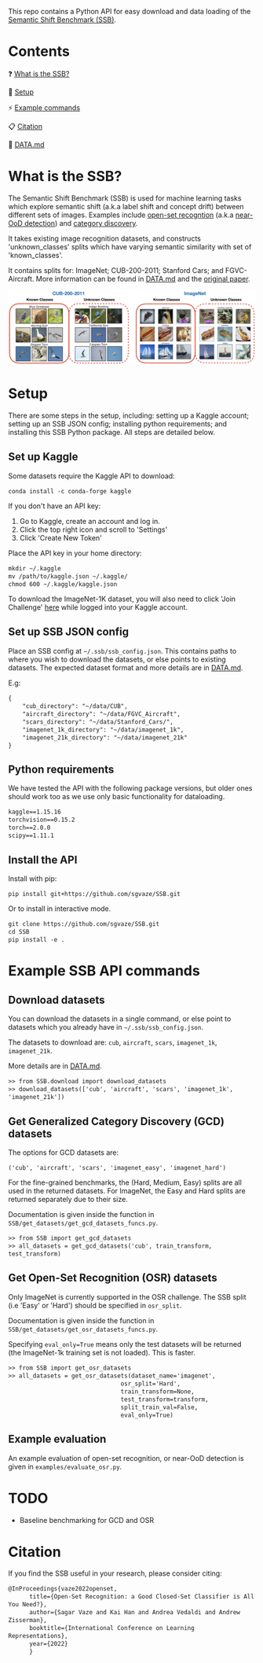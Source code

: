 This repo contains a Python API for easy download and data loading of the [Semantic Shift Benchmark (SSB)](https://www.robots.ox.ac.uk/~vgg/research/osr/).

# Contents

:question: [What is the SSB?](#what-is-the-ssb)

:nut_and_bolt: [Setup](#setup)

:zap: [Example commands](#example-ssb-api-commands)

:clipboard: [Citation](#citation)

:gem: [DATA.md](./DATA.md)

# What is the SSB?

The Semantic Shift Benchmark (SSB) is used for machine learning tasks which explore semantic shift (a.k.a label shift and concept drift) between different sets of images. Examples include [open-set recogntion](https://ieeexplore.ieee.org/abstract/document/6365193) (a.k.a [near-OoD detection](https://arxiv.org/abs/2106.03004)) and [category discovery](https://arxiv.org/abs/1908.09884).

It takes existing image recognition datasets, and constructs 'unknown_classes' splits which have varying semantic similarity with set of 'known_classes'. 

It contains splits for: ImageNet; CUB-200-2011; Stanford Cars; and FGVC-Aircraft. More information can be found in [DATA.md](./DATA.md) and the [original paper](https://www.robots.ox.ac.uk/~vgg/research/osr/).

![SSB Examples](./assets/ssb_examples.jpeg)

# Setup

There are some steps in the setup, including: setting up a Kaggle account;
setting up an SSB JSON config; installing python requirements; and installing this SSB Python package. 
All steps are detailed below.

## Set up Kaggle

Some datasets require the Kaggle API to download:

```
conda install -c conda-forge kaggle
```

If you don't have an API key:

1. Go to Kaggle, create an account and log in. 
2. Click the top right icon and scroll to 'Settings'
3. Click 'Create New Token'

Place the API key in your home directory:
```
mkdir ~/.kaggle
mv /path/to/kaggle.json ~/.kaggle/
chmod 600 ~/.kaggle/kaggle.json
```

To download the ImageNet-1K dataset, you will also need to click 'Join Challenge' [here](https://www.kaggle.com/competitions/imagenet-object-localization-challenge/overview) while logged into your Kaggle account.

## Set up SSB JSON config

Place an SSB config at ```~/.ssb/ssb_config.json```. This contains paths to where you wish to download the datasets, or else points to existing datasets. The expected dataset format and more details are in [DATA.md](/DATA.md).

E.g:

```
{
    "cub_directory": "~/data/CUB", 
    "aircraft_directory": "~/data/FGVC_Aircraft", 
    "scars_directory": "~/data/Stanford_Cars/",
    "imagenet_1k_directory": "~/data/imagenet_1k",
    "imagenet_21k_directory": "~/data/imagenet_21k"
}
```

## Python requirements

We have tested the API with the following package versions, 
but older ones should work too as we use only basic functionality for dataloading.

```
kaggle==1.15.16
torchvision==0.15.2
torch==2.0.0
scipy==1.11.1
```

## Install the API

Install with pip:

```
pip install git+https://github.com/sgvaze/SSB.git
```

Or to install in interactive mode.

```
git clone https://github.com/sgvaze/SSB.git
cd SSB
pip install -e .
```

# Example SSB API commands

## Download datasets
You can download the datasets in a single command, 
or else point to datasets which you already have in ```~/.ssb/ssb_config.json```.

The datasets to download are: ```cub```, ```aircraft```, ```scars```, ```imagenet_1k```, ```imagenet_21k```.

More details are in [DATA.md](/DATA.md).

```
>> from SSB.download import download_datasets
>> download_datasets(['cub', 'aircraft', 'scars', 'imagenet_1k', 'imagenet_21k'])
```

## Get Generalized Category Discovery (GCD) datasets

The options for GCD datasets are:

```
('cub', 'aircraft', 'scars', 'imagenet_easy', 'imagenet_hard')
```

For the fine-grained benchmarks, the (Hard, Medium, Easy) splits are all used in the returned datasets. For ImageNet, the Easy and Hard splits are returned separately due to their size.

Documentation is given inside the function in ```SSB/get_datasets/get_gcd_datasets_funcs.py```.


```
>> from SSB import get_gcd_datasets
>> all_datasets = get_gcd_datasets('cub', train_transform, test_transform)
```

## Get Open-Set Recognition (OSR) datasets

Only ImageNet is currently supported in the OSR challenge. 
The SSB split (i.e 'Easy' or 'Hard') should be specified in ```osr_split```.

Documentation is given inside the function in ```SSB/get_datasets/get_osr_datasets_funcs.py```.

Specifying ```eval_only=True``` means only the test datasets will be returned (the ImageNet-1k training set is not loaded). This is faster.

```
>> from SSB import get_osr_datasets
>> all_datasets = get_osr_datasets(dataset_name='imagenet',
                                osr_split='Hard', 
                                train_transform=None, 
                                test_transform=transform, 
                                split_train_val=False,
                                eval_only=True)
```

## Example evaluation

An example evaluation of open-set recognition, or near-OoD detection is given in ```examples/evaluate_osr.py```.

# TODO

* Baseline benchmarking for GCD and OSR

# Citation

If you find the SSB useful in your research, please consider citing:
```
@InProceedings{vaze2022openset,
      title={Open-Set Recognition: a Good Closed-Set Classifier is All You Need?},
      author={Sagar Vaze and Kai Han and Andrea Vedaldi and Andrew Zisserman},
      booktitle={International Conference on Learning Representations},
      year={2022}
      }
```
